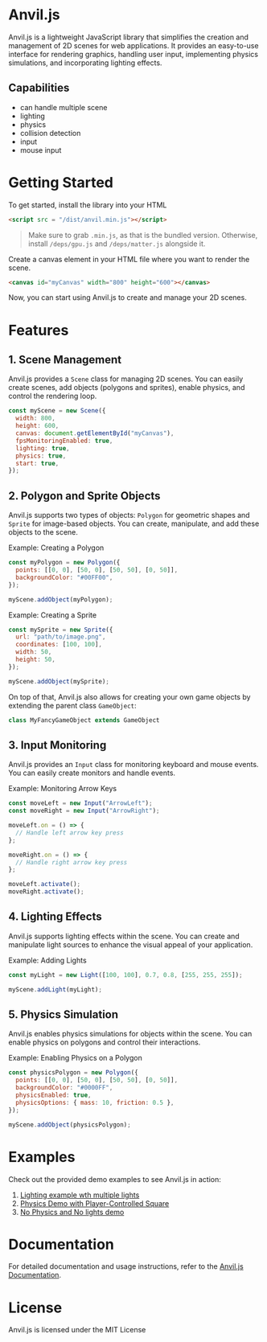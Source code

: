 # Anvil.js

Anvil.js is a lightweight JavaScript library that simplifies the creation and management of 2D scenes for web applications. It provides an easy-to-use interface for rendering graphics, handling user input, implementing physics simulations, and incorporating lighting effects.

## Capabilities
- can handle multiple scene
- lighting
- physics
- collision detection
- input
- mouse input

# Getting Started


To get started, install the library into your HTML
```html
<script src = "/dist/anvil.min.js"></script>
```

> Make sure to grab `.min.js`, as that is the bundled version. Otherwise, install `/deps/gpu.js` and `/deps/matter.js` alongside it.

Create a canvas element in your HTML file where you want to render the scene.

```html
<canvas id="myCanvas" width="800" height="600"></canvas>
```


Now, you can start using Anvil.js to create and manage your 2D scenes.

# Features

## 1. Scene Management

Anvil.js provides a `Scene` class for managing 2D scenes. You can easily create scenes, add objects (polygons and sprites), enable physics, and control the rendering loop.

```js
const myScene = new Scene({
  width: 800,
  height: 600,
  canvas: document.getElementById("myCanvas"),
  fpsMonitoringEnabled: true,
  lighting: true,
  physics: true,
  start: true,
});
```

## 2. Polygon and Sprite Objects
Anvil.js supports two types of objects: `Polygon` for geometric shapes and `Sprite` for image-based objects. You can create, manipulate, and add these objects to the scene.

Example: Creating a Polygon
```js
const myPolygon = new Polygon({
  points: [[0, 0], [50, 0], [50, 50], [0, 50]],
  backgroundColor: "#00FF00",
});

myScene.addObject(myPolygon);
```

Example: Creating a Sprite
```js
const mySprite = new Sprite({
  url: "path/to/image.png",
  coordinates: [100, 100],
  width: 50,
  height: 50,
});

myScene.addObject(mySprite);
```

On top of that, Anvil.js also allows for creating your own game objects by extending the parent class `GameObject`:

```js
class MyFancyGameObject extends GameObject
```

## 3. Input Monitoring
Anvil.js provides an `Input` class for monitoring keyboard and mouse events. You can easily create monitors and handle events.

Example: Monitoring Arrow Keys
```js
const moveLeft = new Input("ArrowLeft");
const moveRight = new Input("ArrowRight");

moveLeft.on = () => {
  // Handle left arrow key press
};

moveRight.on = () => {
  // Handle right arrow key press
};

moveLeft.activate();
moveRight.activate();
```

## 4. Lighting Effects
Anvil.js supports lighting effects within the scene. You can create and manipulate light sources to enhance the visual appeal of your application.

Example: Adding Lights
```js
const myLight = new Light([100, 100], 0.7, 0.8, [255, 255, 255]);

myScene.addLight(myLight);
```

## 5. Physics Simulation
Anvil.js enables physics simulations for objects within the scene. You can enable physics on polygons and control their interactions.

Example: Enabling Physics on a Polygon
```js
const physicsPolygon = new Polygon({
  points: [[0, 0], [50, 0], [50, 50], [0, 50]],
  backgroundColor: "#0000FF",
  physicsEnabled: true,
  physicsOptions: { mass: 10, friction: 0.5 },
});

myScene.addObject(physicsPolygon);
```

# Examples

Check out the provided demo examples to see Anvil.js in action:

1. [Lighting example wth multiple lights](/demos/demo1.html)
2. [Physics Demo with Player-Controlled Square](/demos/demo2.html)
3. [No Physics and No lights demo](/demos/demo3.html)

# Documentation

For detailed documentation and usage instructions, refer to the [Anvil.js Documentation](https://github.com/sojs-coder/Anvil/wiki).

# License

Anvil.js is licensed under the MIT License